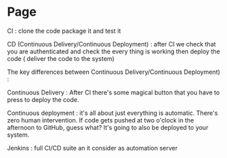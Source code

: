 # Page

CI : clone the code package it and test it&#x20;

CD (Continuous Delivery/Continuous Deployment) : after CI we check that you are authenticated and check the every thing is working then deploy the code ( deliver the code to the system)&#x20;

The key differences between Continuous Delivery/Continuous Deployment) :&#x20;

Continuous Delivery : After CI there's some magical button that you have to press to deploy the code.&#x20;

Continuous deployment : it's all about just everything is automatic. There's zero human intervention. If code gets pushed at two o'clock in the afternoon to GitHub, guess what? It's going to also be deployed to your system.&#x20;



Jenkins : full CI/CD suite  an it consider as automation server&#x20;

